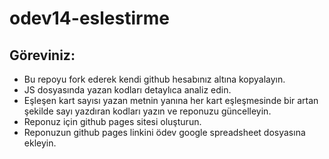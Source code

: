 # odev14-eslestirme
## Göreviniz:
- Bu repoyu fork ederek kendi github hesabınız altına kopyalayın. 
- JS dosyasında yazan kodları detaylıca analiz edin.
- Eşleşen kart sayısı yazan metnin yanına her kart eşleşmesinde bir artan şekilde sayı yazdıran kodları yazın ve reponuzu güncelleyin.
- Reponuz için github pages sitesi oluşturun.
- Reponuzun github pages linkini ödev google spreadsheet dosyasına ekleyin.
